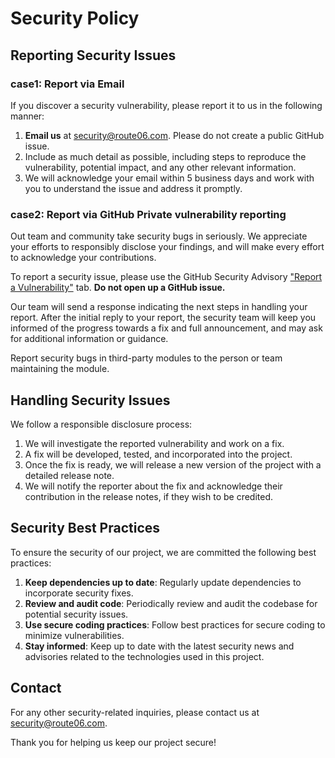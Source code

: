 # Security Policy

## Reporting Security Issues

### case1: Report via Email

If you discover a security vulnerability, please report it to us in the following manner:

1. **Email us** at security@route06.com. Please do not create a public GitHub issue.
2. Include as much detail as possible, including steps to reproduce the vulnerability, potential impact, and any other relevant information.
3. We will acknowledge your email within 5 business days and work with you to understand the issue and address it promptly.

### case2: Report via GitHub Private vulnerability reporting

Out team and community take security bugs in seriously. We appreciate your efforts to responsibly disclose your findings, and will make every effort to acknowledge your contributions.

To report a security issue, please use the GitHub Security Advisory ["Report a Vulnerability"](https://github.com/route06inc/ospo-google-apps-script/security/advisories/new) tab. **Do not open up a GitHub issue.**

Our team will send a response indicating the next steps in handling your report. After the initial reply to your report, the security team will keep you informed of the progress towards a fix and full announcement, and may ask for additional information or guidance.

Report security bugs in third-party modules to the person or team maintaining the module.

## Handling Security Issues

We follow a responsible disclosure process:

1. We will investigate the reported vulnerability and work on a fix.
2. A fix will be developed, tested, and incorporated into the project.
3. Once the fix is ready, we will release a new version of the project with a detailed release note.
4. We will notify the reporter about the fix and acknowledge their contribution in the release notes, if they wish to be credited.

## Security Best Practices

To ensure the security of our project, we are committed the following best practices:

1. **Keep dependencies up to date**: Regularly update dependencies to incorporate security fixes.
2. **Review and audit code**: Periodically review and audit the codebase for potential security issues.
3. **Use secure coding practices**: Follow best practices for secure coding to minimize vulnerabilities.
4. **Stay informed**: Keep up to date with the latest security news and advisories related to the technologies used in this project.

## Contact

For any other security-related inquiries, please contact us at security@route06.com.

Thank you for helping us keep our project secure!
